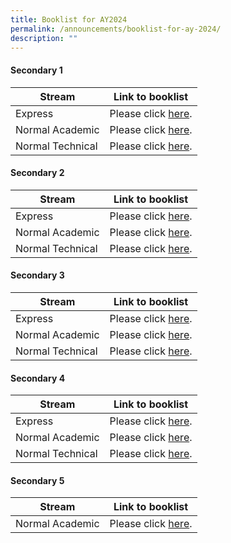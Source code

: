 ```yaml
---
title: Booklist for AY2024
permalink: /announcements/booklist-for-ay-2024/
description: ""
---
```

#### Secondary 1

| Stream | Link to booklist |
| -------- | -------- |
| Express     | Please click <a href="/files/Announcements/Booklist%20AY2023/Sec1Exp2023_BookListAndStationeryList.pdf" target="_blank">here</a>.      |
| Normal Academic     | Please click <a href="/files/Announcements/Booklist%20AY2023/Sec1NA2023_BookListAndStationeryList.pdf" target="_blank">here</a>.      |
| Normal Technical     | Please click <a href="/files/Announcements/Booklist%20AY2023/Sec1NT2023_BookListAndStationeryList.pdf" target="_blank">here</a>.      |

#### Secondary 2

| Stream | Link to booklist |
| -------- | -------- |
| Express     | Please click <a href="/files/Announcements/Booklist%20AY2023/Sec2Exp2023_BookListAndStationeryList.pdf" target="_blank">here</a>.      |
| Normal Academic     | Please click <a href="/files/Announcements/Booklist%20AY2023/Sec2NA2023_BookListAndStationeryList.pdf" target="_blank">here</a>.      |
| Normal Technical     | Please click <a href="/files/Announcements/Booklist%20AY2023/Sec2NT2023_BookListAndStationeryList.pdf" target="_blank">here</a>.      |

#### Secondary 3

| Stream | Link to booklist |
| -------- | -------- |
| Express     | Please click <a href="/files/Announcements/Booklist%20AY2023/Sec3Exp2023_BookListAndStationeryList.pdf" target="_blank">here</a>.      |
| Normal Academic     | Please click <a href="/files/Announcements/Booklist%20AY2023/Sec3NA2023_BookListAndStationeryList.pdf" target="_blank">here</a>.      |
| Normal Technical     | Please click <a href="/files/Announcements/Booklist%20AY2023/Sec3NT2023_BookListAndStationeryList.pdf" target="_blank">here</a>.      |

#### Secondary 4

| Stream | Link to booklist |
| -------- | -------- |
| Express     | Please click <a href="/files/Announcements/Booklist%20AY2023/Sec4Exp2023_BookListAndStationeryList.pdf" target="_blank">here</a>.      |
| Normal Academic     | Please click <a href="/files/Announcements/Booklist%20AY2023/Sec4NA2023_BookListAndStationeryList.pdf" target="_blank">here</a>.      |
| Normal Technical     | Please click <a href="/files/Announcements/Booklist%20AY2023/Sec4NT2023_BookListAndStationeryList.pdf" target="_blank">here</a>.      |

#### Secondary 5

| Stream | Link to booklist |
| -------- | -------- |
| Normal Academic     | Please click <a href="/files/Announcements/Booklist%20AY2023/Sec5NA2023_BookListAndStationeryList.pdf" target="_blank">here</a>.      |